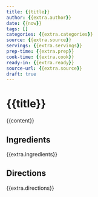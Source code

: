 ```yaml
---
title: {{title}}
author: {{extra.author}}
date: {{now}}
tags: []
categories: {{extra.categories}}
source: {{extra.source}}
servings: {{extra.servings}}
prep-time: {{extra.prep}}
cook-time: {{extra.cook}}
ready-in: {{extra.ready}}
source-url: {{extra.source}}
draft: true
---
```


# {{title}}

{{content}}

## Ingredients

{{extra.ingredients}}

## Directions

{{extra.directions}}
